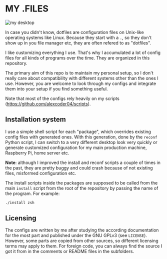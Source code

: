 
# MY .FILES

![my desktop](./misc/screenshots/default.png)

In case you didn't know, dotfiles are configuration files on Unix-like operating
systems like Linux. Because they start with a `.`, so they don't show up in you
file manager etc, they are often refered to as "dotfiles".

I like customizing everything I use. That's why I accumulated a lot of config
files for all kinds of programs over the time. They are organized in this
repository.

The primary aim of this repo is to maintain my personal setup, so I don't really
care about compatibility with different systems other than the ones I use.
However, you are welcome to look through my configs and integrate them into
your setup if you find something useful.

Note that most of the configs rely heavily on my scripts
(https://github.com/alexcoder04/scripts).

## Installation system

I use a simple shell script for each "package", which overrides existing config
files with generated ones. With this generation, done by the `reconf` Python
script, I can switch to a very different desktop look very quickly or generate
customized configuration for my main production machine, Raspberry Pi, home
server etc.

**Note**: although I improved the install and reconf scripts a couple of times
in the past, they are pretty buggy and could crash because of not existing
files, misformed configuration etc.

The install scripts inside the packages are supposed to be called from the main
`install` script from the root of the repository by passing the name of the
program. For example:

```sh
./install zsh
```

## Licensing

The configs are written by me after studying the according documentation for the
most part and published under the GNU GPLv3 (see `LICENSE`). However, some parts
are copied from other sources, so different licensing terms may apply to them.
For foreign code, you can always find the source I got it from in the comments
or README files in the subfolders.

